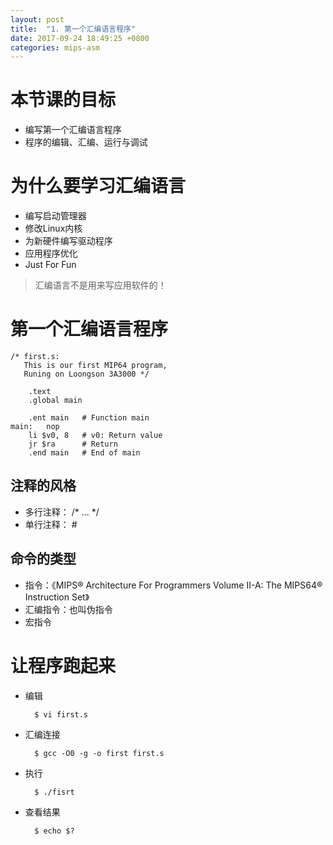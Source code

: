 ```yaml
---
layout: post
title:  "1. 第一个汇编语言程序"
date: 2017-09-24 18:49:25 +0800
categories: mips-asm
---
```

# 本节课的目标
+ 编写第一个汇编语言程序
+ 程序的编辑、汇编、运行与调试

# 为什么要学习汇编语言
+ 编写启动管理器
+ 修改Linux内核
+ 为新硬件编写驱动程序
+ 应用程序优化
+ Just For Fun
  
> 汇编语言不是用来写应用软件的！

# 第一个汇编语言程序

	/* first.s:
	   This is our first MIP64 program,
	   Runing on Loongson 3A3000 */
	   
		.text
		.global main
		
		.ent main	# Function main
	main:	nop
		li $v0, 8	# v0: Return value
		jr $ra		# Return
		.end main	# End of main

## 注释的风格
+ 多行注释： /* ... */ 
+ 单行注释： #

## 命令的类型
+ 指令：《MIPS® Architecture For Programmers Volume II-A: The MIPS64® Instruction Set》
+ 汇编指令：也叫伪指令
+ 宏指令

# 让程序跑起来
+ 编辑

		$ vi first.s

+ 汇编连接

		$ gcc -O0 -g -o first first.s

+ 执行

		$ ./fisrt
	
+ 查看结果

		$ echo $?
	

